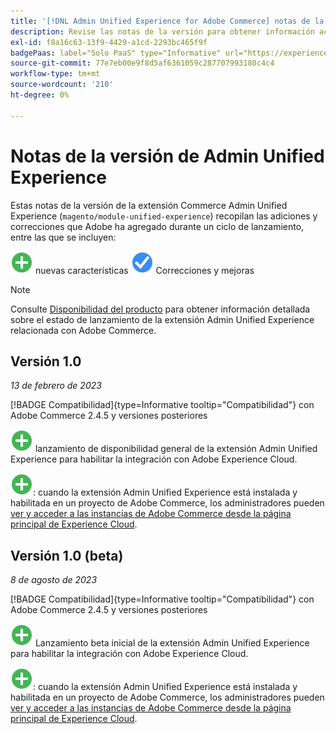 ```yaml
---
title: '[!DNL Admin Unified Experience for Adobe Commerce] notas de la versión'
description: Revise las notas de la versión para obtener información acerca de la última versión de la extensión  [!DNL Admin Unified Experience] para Commerce.
exl-id: f8a16c63-13f9-4429-a1cd-2293bc465f9f
badgePaas: label="Solo PaaS" type="Informative" url="https://experienceleague.adobe.com/es/docs/commerce/user-guides/product-solutions" tooltip="Se aplica solo a proyectos de Adobe Commerce en la nube (infraestructura PaaS administrada por Adobe) y a proyectos locales."
source-git-commit: 77e7eb00e9f8d5af6361059c287707993180c4c4
workflow-type: tm+mt
source-wordcount: '210'
ht-degree: 0%

---
```


# Notas de la versión de Admin Unified Experience

Estas notas de la versión de la extensión Commerce Admin Unified Experience (`magento/module-unified-experience`) recopilan las adiciones y correcciones que Adobe ha agregado durante un ciclo de lanzamiento, entre las que se incluyen:

![Nuevas](../assets/new.svg) nuevas características
![Se ha corregido un problema](../assets/fix.svg) Correcciones y mejoras


>[!NOTE]
>
>Consulte [Disponibilidad del producto](https://experienceleague.adobe.com/docs/commerce-operations/release/product-availability.html?lang=es) para obtener información detallada sobre el estado de lanzamiento de la extensión Admin Unified Experience relacionada con Adobe Commerce.

## Versión 1.0

*13 de febrero de 2023*

[!BADGE Compatibilidad]{type=Informative tooltip="Compatibilidad"} con Adobe Commerce 2.4.5 y versiones posteriores

![Nuevo](../assets/new.svg) lanzamiento de disponibilidad general de la extensión Admin Unified Experience para habilitar la integración con Adobe Experience Cloud.

![Nuevo](../assets/new.svg): cuando la extensión Admin Unified Experience está instalada y habilitada en un proyecto de Adobe Commerce, los administradores pueden [ver y acceder a las instancias de Adobe Commerce desde la página principal de Experience Cloud](admin-unified-experience-integration-overview.md).


## Versión 1.0 (beta)

*8 de agosto de 2023*

[!BADGE Compatibilidad]{type=Informative tooltip="Compatibilidad"} con Adobe Commerce 2.4.5 y versiones posteriores

![Nuevo](../assets/new.svg) Lanzamiento beta inicial de la extensión Admin Unified Experience para habilitar la integración con Adobe Experience Cloud.

![Nuevo](../assets/new.svg): cuando la extensión Admin Unified Experience está instalada y habilitada en un proyecto de Adobe Commerce, los administradores pueden [ver y acceder a las instancias de Adobe Commerce desde la página principal de Experience Cloud](admin-unified-experience-integration-overview.md).

